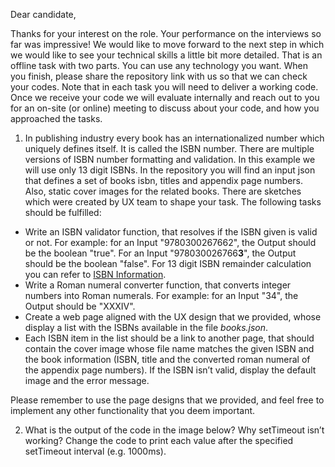 Dear candidate,

Thanks for your interest on the role. Your performance on the interviews so far was impressive! We would like to move forward to the next step in which we would like to see your technical skills a little bit more detailed. That is an offline task with two parts. You can use any technology you want. When you finish, please share the repository link with us so that we can check your codes. Note that in each task you will need to deliver a working code. Once we receive your code we will evaluate internally and reach out to you for an on-site (or online) meeting to discuss about your code, and how you approached the tasks.

1. In publishing industry every book has an internationalized number which uniquely defines itself. It is called the ISBN number. There are multiple versions of ISBN number formatting and validation. In this example we will use only 13 digit ISBNs. In the repository you will find an input json that defines a set of books isbn, titles and appendix page numbers. Also, static cover images for the related books. There are sketches which were created by UX team to shape your task. The following tasks should be fulfilled: 
- Write an ISBN validator function, that resolves if the ISBN given is valid or not. For example: for an Input "9780300267662", the Output should be the boolean "true". For an Input "978030026766**3**", the Output should be the boolean "false". For 13 digit ISBN remainder calculation you can refer to [ISBN Information](https://isbn-information.com/check-digit-for-the-13-digit-isbn.html/).
- Write a Roman numeral converter function, that converts integer numbers into Roman numerals. For example: for an Input "34", the Output should be "XXXIV". 
- Create a web page aligned with the UX design that we provided, whose display a list with the ISBNs available in the file *books.json*.
- Each ISBN item in the list should be a link to another page, that should contain the cover image whose file name matches the given ISBN and the book information (ISBN, title and the converted roman numeral of the appendix page numbers). If the ISBN isn’t valid, display the default image and the error message.

Please remember to use the page designs that we provided, and feel free to implement any other functionality that you deem important.

2. What is the output of the code in the image below? Why setTimeout isn’t working? Change the code to print each value after the specified setTimeout interval (e.g. 1000ms).
